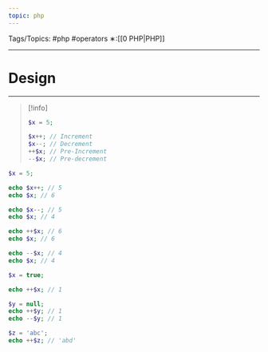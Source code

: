 ```yaml
---
topic: php
---
```



Tags/Topics: #php #operators
∗:[[0 PHP|PHP]]

---
# Design

--- 
> [!info]
> ```php
> $x = 5;
> 
> $x++; // Increment
> $x--; // Decrement
> ++$x; // Pre-Increment
> --$x; // Pre-decrement
> ```

```php
$x = 5;

echo $x++; // 5
echo $x; // 6

echo $x--; // 5
echo $x; // 4

echo ++$x; // 6
echo $x; // 6

echo --$x; // 4
echo $x; // 4

```


```php
$x = true;

echo ++$x; // 1

$y = null;
echo ++$y; // 1
echo --$y; // 1

$z = 'abc';
echo ++$z; // 'abd'
```